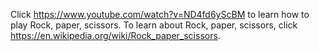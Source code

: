 Click https://www.youtube.com/watch?v=ND4fd6yScBM to learn how to play Rock, paper, scissors.
To learn about Rock, paper, scissors, click https://en.wikipedia.org/wiki/Rock_paper_scissors.